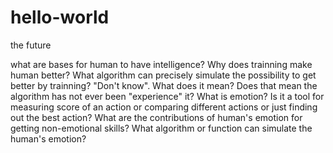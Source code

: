 # hello-world
the future

what are bases for human to have intelligence?
Why does trainning make human better?
What algorithm can precisely simulate the possibility to get better by trainning?
"Don't know". What does it mean? Does that mean the algorithm has not ever been "experience" it?
What is emotion? Is it a tool for measuring score of an action or comparing different actions or just finding out the best action?
What are the contributions of human's emotion for getting non-emotional skills?
What algorithm or function can simulate the human's emotion?
 

